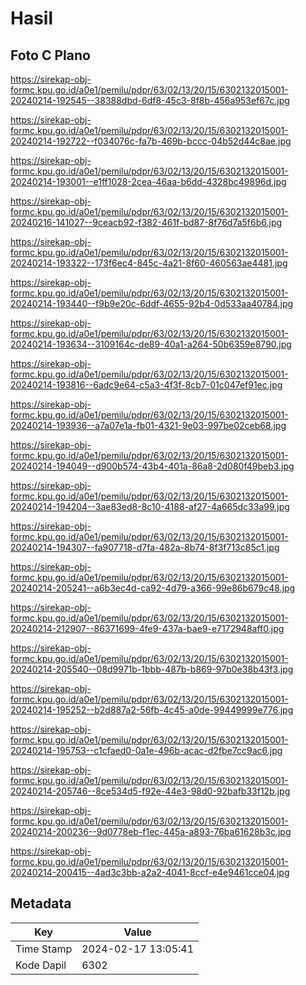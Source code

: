 # Hasil

## Foto C Plano

https://sirekap-obj-formc.kpu.go.id/a0e1/pemilu/pdpr/63/02/13/20/15/6302132015001-20240214-192545--38388dbd-6df8-45c3-8f8b-456a953ef67c.jpg

https://sirekap-obj-formc.kpu.go.id/a0e1/pemilu/pdpr/63/02/13/20/15/6302132015001-20240214-192722--f034076c-fa7b-469b-bccc-04b52d44c8ae.jpg

https://sirekap-obj-formc.kpu.go.id/a0e1/pemilu/pdpr/63/02/13/20/15/6302132015001-20240214-193001--e1ff1028-2cea-46aa-b6dd-4328bc49896d.jpg

https://sirekap-obj-formc.kpu.go.id/a0e1/pemilu/pdpr/63/02/13/20/15/6302132015001-20240216-141027--9ceacb92-f382-461f-bd87-8f76d7a5f6b6.jpg

https://sirekap-obj-formc.kpu.go.id/a0e1/pemilu/pdpr/63/02/13/20/15/6302132015001-20240214-193322--173f6ec4-845c-4a21-8f60-460563ae4481.jpg

https://sirekap-obj-formc.kpu.go.id/a0e1/pemilu/pdpr/63/02/13/20/15/6302132015001-20240214-193440--f9b9e20c-6ddf-4655-92b4-0d533aa40784.jpg

https://sirekap-obj-formc.kpu.go.id/a0e1/pemilu/pdpr/63/02/13/20/15/6302132015001-20240214-193634--3109164c-de89-40a1-a264-50b6359e8790.jpg

https://sirekap-obj-formc.kpu.go.id/a0e1/pemilu/pdpr/63/02/13/20/15/6302132015001-20240214-193816--6adc9e64-c5a3-4f3f-8cb7-01c047ef91ec.jpg

https://sirekap-obj-formc.kpu.go.id/a0e1/pemilu/pdpr/63/02/13/20/15/6302132015001-20240214-193936--a7a07e1a-fb01-4321-9e03-997be02ceb68.jpg

https://sirekap-obj-formc.kpu.go.id/a0e1/pemilu/pdpr/63/02/13/20/15/6302132015001-20240214-194049--d900b574-43b4-401a-86a8-2d080f49beb3.jpg

https://sirekap-obj-formc.kpu.go.id/a0e1/pemilu/pdpr/63/02/13/20/15/6302132015001-20240214-194204--3ae83ed8-8c10-4188-af27-4a665dc33a99.jpg

https://sirekap-obj-formc.kpu.go.id/a0e1/pemilu/pdpr/63/02/13/20/15/6302132015001-20240214-194307--fa907718-d7fa-482a-8b74-8f3f713c85c1.jpg

https://sirekap-obj-formc.kpu.go.id/a0e1/pemilu/pdpr/63/02/13/20/15/6302132015001-20240214-205241--a6b3ec4d-ca92-4d79-a366-99e86b679c48.jpg

https://sirekap-obj-formc.kpu.go.id/a0e1/pemilu/pdpr/63/02/13/20/15/6302132015001-20240214-212907--86371699-4fe9-437a-bae9-e7172948aff0.jpg

https://sirekap-obj-formc.kpu.go.id/a0e1/pemilu/pdpr/63/02/13/20/15/6302132015001-20240214-205540--08d9971b-1bbb-487b-b869-97b0e38b43f3.jpg

https://sirekap-obj-formc.kpu.go.id/a0e1/pemilu/pdpr/63/02/13/20/15/6302132015001-20240214-195252--b2d887a2-56fb-4c45-a0de-99449999e776.jpg

https://sirekap-obj-formc.kpu.go.id/a0e1/pemilu/pdpr/63/02/13/20/15/6302132015001-20240214-195753--c1cfaed0-0a1e-496b-acac-d2fbe7cc9ac6.jpg

https://sirekap-obj-formc.kpu.go.id/a0e1/pemilu/pdpr/63/02/13/20/15/6302132015001-20240214-205746--8ce534d5-f92e-44e3-98d0-92bafb33f12b.jpg

https://sirekap-obj-formc.kpu.go.id/a0e1/pemilu/pdpr/63/02/13/20/15/6302132015001-20240214-200236--9d0778eb-f1ec-445a-a893-76ba61628b3c.jpg

https://sirekap-obj-formc.kpu.go.id/a0e1/pemilu/pdpr/63/02/13/20/15/6302132015001-20240214-200415--4ad3c3bb-a2a2-4041-8ccf-e4e9461cce04.jpg


## Metadata

| Key        | Value               |
| ---------- | ------------------- |
| Time Stamp | 2024-02-17 13:05:41 |
| Kode Dapil | 6302                |



